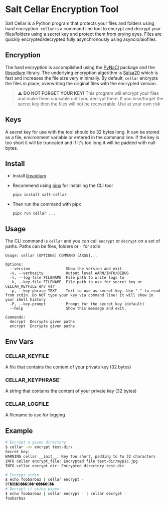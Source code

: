 # Salt Cellar Encryption Tool

Salt Cellar is a Python program that protects your files and folders using hard encryption. `cellar` is a command line tool to encrypt and decrypt your files/folders using a secret key and protect them from prying eyes. Files are quickly encrypted/decrypted fully asynchronously using asyncio/aiofiles. 

## Encryption

The hard encryption is accomplished using the [PyNaCl](https://pynacl.readthedocs.io/) package and the [libsodium](https://doc.libsodium.org/) library. The underlying encryption algorithm is [Salsa20](https://cr.yp.to/salsa20.html) which is fast and increases the file size very minimally. By default, `cellar` encrypts the files in place, overwriting the original files with the encrypted version.


> :warning: **DO NOT FORGET YOUR KEY!** This program will encrypt your files and make them unusable until you decrypt them. If you lose/forget the secret key then the files will not be recoverable. Use at your own risk


## Keys

A secret key for use with the tool should be 32 bytes long. It can be stored as a file, environment variable or entered in the command line. If the key is too short it will be truncated and if it's too long it will be padded with null bytes.

## Install

- Install [libsodium](https://doc.libsodium.org/)
- Recommend using [pipx](https://pypa.github.io/pipx/) for installing the CLI tool

    `pipx install salt-cellar`

- Then run the command with pipx

    `pipx run cellar ...`

## Usage

The CLI command is `cellar` and you can call `encrypt` or `decrypt` on a set of paths. Paths can be files, folders or `-` for stdin

```
Usage: cellar [OPTIONS] COMMAND [ARGS]...

Options:
  --version                Show the version and exit.
  -v, --verbosity          Output level WARN/INFO/DEBUG
  -l, --log-file FILENAME  File path to write logs to
  -k, --key-file FILENAME  File path to use for secret key or CELLAR_KEYFILE env var
  -p, --key-phrase TEXT    Text to use as secret key. Use "-" to read from stdin. Do NOT type your key via command line! It will show in your shell history
  -P, --key-prompt         Prompt for the secret key (default)
  --help                   Show this message and exit.

Commands:
  decrypt  Decrypts given paths.
  encrypt  Encrypts given paths.
```

## Env Vars

### CELLAR_KEYFILE
 A file that contains the content of your private key (32 bytes)

### CELLAR_KEYPHRASE`
 A string that contains the content of your private key (32 bytes)

### CELLAR_LOGFILE
A filename to use for logging

## Example

```bash
# Encrypt a given directory
$ cellar -vv encrypt test-dir/
Secret key: 
WARNING cellar __init__: Key too short, padding to to 32 characters
INFO cellar encrypt_file: Encrypted file test-dir/mypic.jpg
INFO cellar encrypt_dir: Encrypted directory test-dir
```

```bash
# Encrypt stdin
$ echo foobarbaz | cellar encrypt -
9T�䳵�B���S��*�����S��
# Decrypt it using pipes
$ echo foobarbaz | cellar encrypt - | cellar decrypt -
foobarbaz
```
